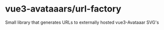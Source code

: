# vue3-avataaars/url-factory

Small library that generates URLs to externally hosted vue3-Avataaar SVG's
